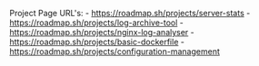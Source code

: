 Project Page URL's: - https://roadmap.sh/projects/server-stats - https://roadmap.sh/projects/log-archive-tool - https://roadmap.sh/projects/nginx-log-analyser - https://roadmap.sh/projects/basic-dockerfile - https://roadmap.sh/projects/configuration-management
